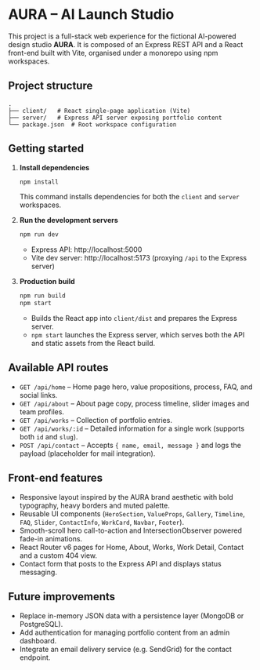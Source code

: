 # AURA – AI Launch Studio

This project is a full-stack web experience for the fictional AI-powered design studio **AURA**. It is composed of an Express REST API and a React front-end built with Vite, organised under a monorepo using npm workspaces.

## Project structure

```
.
├── client/   # React single-page application (Vite)
├── server/   # Express API server exposing portfolio content
└── package.json  # Root workspace configuration
```

## Getting started

1. **Install dependencies**
   ```bash
   npm install
   ```
   This command installs dependencies for both the `client` and `server` workspaces.

2. **Run the development servers**
   ```bash
   npm run dev
   ```
   - Express API: http://localhost:5000
   - Vite dev server: http://localhost:5173 (proxying `/api` to the Express server)

3. **Production build**
   ```bash
   npm run build
   npm start
   ```
   - Builds the React app into `client/dist` and prepares the Express server.
   - `npm start` launches the Express server, which serves both the API and static assets from the React build.

## Available API routes

- `GET /api/home` – Home page hero, value propositions, process, FAQ, and social links.
- `GET /api/about` – About page copy, process timeline, slider images and team profiles.
- `GET /api/works` – Collection of portfolio entries.
- `GET /api/works/:id` – Detailed information for a single work (supports both `id` and `slug`).
- `POST /api/contact` – Accepts `{ name, email, message }` and logs the payload (placeholder for mail integration).

## Front-end features

- Responsive layout inspired by the AURA brand aesthetic with bold typography, heavy borders and muted palette.
- Reusable UI components (`HeroSection`, `ValueProps`, `Gallery`, `Timeline`, `FAQ`, `Slider`, `ContactInfo`, `WorkCard`, `Navbar`, `Footer`).
- Smooth-scroll hero call-to-action and IntersectionObserver powered fade-in animations.
- React Router v6 pages for Home, About, Works, Work Detail, Contact and a custom 404 view.
- Contact form that posts to the Express API and displays status messaging.

## Future improvements

- Replace in-memory JSON data with a persistence layer (MongoDB or PostgreSQL).
- Add authentication for managing portfolio content from an admin dashboard.
- Integrate an email delivery service (e.g. SendGrid) for the contact endpoint.
